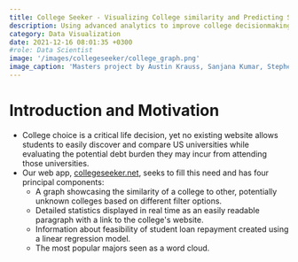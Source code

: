 ```yaml
---
title: College Seeker - Visualizing College similarity and Predicting Student Debt
description: Using advanced analytics to improve college decisionmaking
category: Data Visualization
date: 2021-12-16 08:01:35 +0300
#role: Data Scientist
image: '/images/collegeseeker/college_graph.png'
image_caption: 'Masters project by Austin Krauss, Sanjana Kumar, Stephen Mullaly, Dan Schauder, and Matt Schlosser'
---
```


# Introduction and Motivation

* College choice is a critical life decision, yet no existing website allows students to easily discover and compare US universities while evaluating the potential debt burden they may incur from attending those universities.
* Our web app, [collegeseeker.net](https://collegeseeker.net/), seeks to fill this need and has four principal components:
	* A graph showcasing the similarity of a college to other, potentially unknown colleges based on different filter options.
	* Detailed statistics displayed in real time as an easily readable paragraph with a link to the college's website.
	* Information about feasibility of student loan repayment created using a linear regression model.
	* The most popular majors seen as a word cloud.
